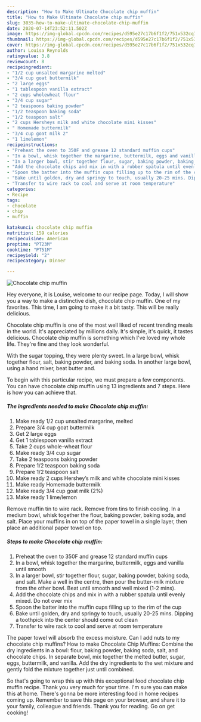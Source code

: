 ```yaml
---
description: "How to Make Ultimate Chocolate chip muffin"
title: "How to Make Ultimate Chocolate chip muffin"
slug: 3035-how-to-make-ultimate-chocolate-chip-muffin
date: 2020-07-14T23:52:11.502Z
image: https://img-global.cpcdn.com/recipes/d595e27c17b6f1f2/751x532cq70/chocolate-chip-muffin-recipe-main-photo.jpg
thumbnail: https://img-global.cpcdn.com/recipes/d595e27c17b6f1f2/751x532cq70/chocolate-chip-muffin-recipe-main-photo.jpg
cover: https://img-global.cpcdn.com/recipes/d595e27c17b6f1f2/751x532cq70/chocolate-chip-muffin-recipe-main-photo.jpg
author: Louisa Reynolds
ratingvalue: 3.8
reviewcount: 8
recipeingredient:
- "1/2 cup unsalted margarine melted"
- "3/4 cup goat buttermilk"
- "2 large eggs"
- "1 tablespoon vanilla extract"
- "2 cups wholewheat flour"
- "3/4 cup sugar"
- "2 teaspoons baking powder"
- "1/2 teaspoon baking soda"
- "1/2 teaspoon salt"
- "2 cups Hersheys milk and white chocolate mini kisses"
- " Homemade buttermilk"
- "3/4 cup goat milk 2"
- "1 limelemon"
recipeinstructions:
- "Preheat the oven to 350F and grease 12 standard muffin cups"
- "In a bowl, whisk together the margarine, buttermilk, eggs and vanilla until smooth"
- "In a larger bowl, stir together flour, sugar, baking powder, baking soda, and salt. Make a well in the centre, then pour the butter-milk mixture from the other bowl. Beat until smooth and well mixed (1-2 mins)."
- "Add the chocolate chips and mix in with a rubber spatula until evenly mixed. Do not over mix"
- "Spoon the batter into the muffin cups filling up to the rim of the cup"
- "Bake until golden, dry and springy to touch, usually 20-25 mins. Dipping a toothpick into the center should come out clean"
- "Transfer to wire rack to cool and serve at room temperature"
categories:
- Recipe
tags:
- chocolate
- chip
- muffin

katakunci: chocolate chip muffin 
nutrition: 159 calories
recipecuisine: American
preptime: "PT23M"
cooktime: "PT51M"
recipeyield: "2"
recipecategory: Dinner

---
```



![Chocolate chip muffin](https://img-global.cpcdn.com/recipes/d595e27c17b6f1f2/751x532cq70/chocolate-chip-muffin-recipe-main-photo.jpg)

Hey everyone, it is Louise, welcome to our recipe page. Today, I will show you a way to make a distinctive dish, chocolate chip muffin. One of my favorites. This time, I am going to make it a bit tasty. This will be really delicious.

Chocolate chip muffin is one of the most well liked of recent trending meals in the world. It's appreciated by millions daily. It's simple, it's quick, it tastes delicious. Chocolate chip muffin is something which I've loved my whole life. They're fine and they look wonderful.

With the sugar topping, they were plenty sweet. In a large bowl, whisk together flour, salt, baking powder, and baking soda. In another large bowl, using a hand mixer, beat butter and.


To begin with this particular recipe, we must prepare a few components. You can have chocolate chip muffin using 13 ingredients and 7 steps. Here is how you can achieve that.

<!--inarticleads1-->

##### The ingredients needed to make Chocolate chip muffin:

1. Make ready 1/2 cup unsalted margarine, melted
1. Prepare 3/4 cup goat buttermilk
1. Get 2 large eggs
1. Get 1 tablespoon vanilla extract
1. Take 2 cups whole-wheat flour
1. Make ready 3/4 cup sugar
1. Take 2 teaspoons baking powder
1. Prepare 1/2 teaspoon baking soda
1. Prepare 1/2 teaspoon salt
1. Make ready 2 cups Hershey’s milk and white chocolate mini kisses
1. Make ready  Homemade buttermilk
1. Make ready 3/4 cup goat milk (2%)
1. Make ready 1 lime/lemon


Remove muffin tin to wire rack. Remove from tins to finish cooling. In a medium bowl, whisk together the flour, baking powder, baking soda, and salt. Place your muffins in on top of the paper towel in a single layer, then place an additional paper towel on top. 

<!--inarticleads2-->

##### Steps to make Chocolate chip muffin:

1. Preheat the oven to 350F and grease 12 standard muffin cups
1. In a bowl, whisk together the margarine, buttermilk, eggs and vanilla until smooth
1. In a larger bowl, stir together flour, sugar, baking powder, baking soda, and salt. Make a well in the centre, then pour the butter-milk mixture from the other bowl. Beat until smooth and well mixed (1-2 mins).
1. Add the chocolate chips and mix in with a rubber spatula until evenly mixed. Do not over mix
1. Spoon the batter into the muffin cups filling up to the rim of the cup
1. Bake until golden, dry and springy to touch, usually 20-25 mins. Dipping a toothpick into the center should come out clean
1. Transfer to wire rack to cool and serve at room temperature


The paper towel will absorb the excess moisture. Can I add nuts to my chocolate chip muffins? How to make Chocolate Chip Muffins: Combine the dry ingredients in a bowl: flour, baking powder, baking soda, salt, and chocolate chips. In separate bowl, mix together the melted butter, sugar, eggs, buttermilk, and vanilla. Add the dry ingredients to the wet mixture and gently fold the mixture together just until combined. 

So that's going to wrap this up with this exceptional food chocolate chip muffin recipe. Thank you very much for your time. I'm sure you can make this at home. There's gonna be more interesting food in home recipes coming up. Remember to save this page on your browser, and share it to your family, colleague and friends. Thank you for reading. Go on get cooking!

